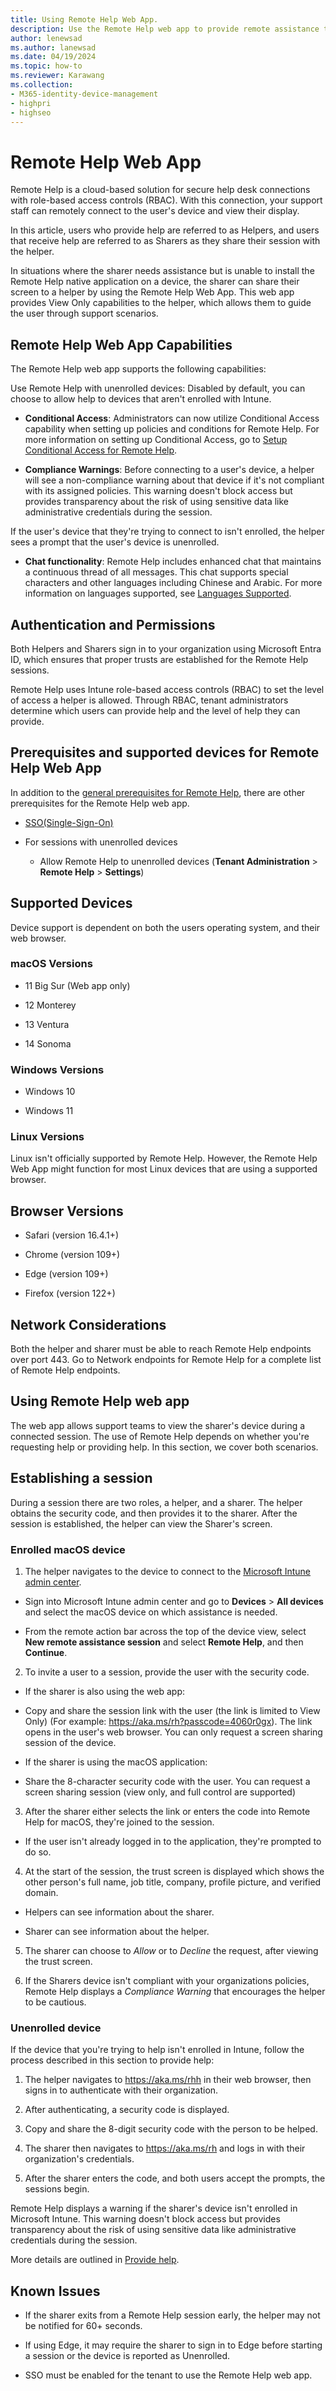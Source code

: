 ```yaml
---
title: Using Remote Help Web App.
description: Use the Remote Help web app to provide remote assistance to authenticated users and to troubleshoot for frontline workers (FLW).
author: lenewsad
ms.author: lanewsad
ms.date: 04/19/2024
ms.topic: how-to
ms.reviewer: Karawang
ms.collection:
- M365-identity-device-management
- highpri
- highseo
---
```


# Remote Help Web App

Remote Help is a cloud-based solution for secure help desk connections with role-based access controls (RBAC). With this connection, your support staff can remotely connect to the user's device and view their display.

In this article, users who provide help are referred to as Helpers, and users that receive help are referred to as Sharers as they share their session with the helper.

In situations where the sharer needs assistance but is unable to install the Remote Help native application on a device, the sharer can share their screen to a helper by using the Remote Help Web App. This web app provides View Only capabilities to the helper, which allows them to guide the user through support scenarios.

## Remote Help Web App Capabilities

The Remote Help web app supports the following capabilities:

Use Remote Help with unenrolled devices: Disabled by default, you can choose to allow help to devices that aren't enrolled with Intune.

- **Conditional Access**: Administrators can now utilize Conditional Access capability when setting up policies and conditions for Remote Help. For more information on setting up Conditional Access, go to [Setup Conditional Access for Remote Help](remote-help-windows.md#setup-conditional-access-for-remote-help).

- **Compliance Warnings**: Before connecting to a user's device, a helper will see a non-compliance warning about that device if it's not compliant with its assigned policies. This warning doesn't block access but provides transparency about the risk of using sensitive data like administrative credentials during the session.

If the user's device that they're trying to connect to isn't enrolled, the helper sees a prompt that the user's device is unenrolled.

- **Chat functionality**: Remote Help includes enhanced chat that maintains a continuous thread of all messages. This chat supports special characters and other languages including Chinese and Arabic. For more information on languages supported, see [Languages Supported](remote-help-windows.md#languages-supported).

## Authentication and Permissions

Both Helpers and Sharers sign in to your organization using Microsoft Entra ID, which ensures that proper trusts are established for the Remote Help sessions.

Remote Help uses Intune role-based access controls (RBAC) to set the level of access a helper is allowed. Through RBAC, tenant administrators determine which users can provide help and the level of help they can provide.

## Prerequisites and supported devices for Remote Help Web App

In addition to the [general prerequisites for Remote Help](remote-help.md#prerequisites), there are other prerequisites for the Remote Help web app.

- [SSO(Single-Sign-On)](../configuration/use-enterprise-sso-plug-in-ios-ipados-with-intune.md#prerequisites)

- For sessions with unenrolled devices

  - Allow Remote Help to unenrolled devices (**Tenant Administration** > **Remote Help** > **Settings**)

## Supported Devices

Device support is dependent on both the users operating system, and their web browser.

### macOS Versions

- 11 Big Sur (Web app only)

- 12 Monterey

- 13 Ventura

- 14 Sonoma

### Windows Versions

- Windows 10

- Windows 11

### Linux Versions

Linux isn't officially supported by Remote Help. However, the Remote Help Web App might function for most Linux devices that are using a supported browser.

## Browser Versions

- Safari (version 16.4.1+)

- Chrome (version 109+)

- Edge (version 109+)

- Firefox (version 122+)

## Network Considerations

Both the helper and sharer must be able to reach Remote Help endpoints over port 443. Go to Network endpoints for Remote Help for a complete list of Remote Help endpoints.

## Using Remote Help web app

The web app allows support teams to view the sharer's device during a connected session. The use of Remote Help depends on whether you're requesting help or providing help. In this section, we cover both scenarios.

## Establishing a session

During a session there are two roles, a helper, and a sharer. The helper obtains the security code, and then provides it to the sharer. After the session is established, the helper can view the Sharer's screen.

### Enrolled macOS device

1. The helper navigates to the device to connect to the [Microsoft Intune admin center](https://go.microsoft.com/fwlink/?linkid=2109431).

- Sign into Microsoft Intune admin center and go to **Devices** > **All devices** and select the macOS device on which assistance is needed.

- From the remote action bar across the top of the device view, select **New remote assistance session** and select **Remote Help**, and then **Continue**.

2. To invite a user to a session, provide the user with the security code.

- If the sharer is also using the web app:

 - Copy and share the session link with the user (the link is limited to View Only) (For example: https://aka.ms/rh?passcode=4060r0gx). The link opens in the user's web browser. You can only request a screen sharing session of the device.

- If the sharer is using the macOS application:

 - Share the 8-character security code with the user. You can request a screen sharing session (view only, and full control are supported)

3. After the sharer either selects the link or enters the code into Remote Help for macOS, they're joined to the session.

- If the user isn't already logged in to the application, they're prompted to do so.

4. At the start of the session, the trust screen is displayed which shows the other person's full name, job title, company, profile picture, and verified domain.

- Helpers can see information about the sharer.

- Sharer can see information about the helper.

5. The sharer can choose to *Allow* or to *Decline* the request, after viewing the trust screen.

6. If the Sharers device isn't compliant with your organizations policies, Remote Help displays a *Compliance Warning* that encourages the helper to be cautious.

### Unenrolled device

If the device that you're trying to help isn't enrolled in Intune, follow the process described in this section to provide help:

1. The helper navigates to https://aka.ms/rhh in their web browser, then signs in to authenticate with their organization.

2. After authenticating, a security code is displayed.

3. Copy and share the 8-digit security code with the person to be helped.

4. The sharer then navigates to https://aka.ms/rh and logs in with their organization's credentials.

5. After the sharer enters the code, and both users accept the prompts, the sessions begin.

Remote Help displays a warning if the sharer's device isn't enrolled in Microsoft Intune. This warning doesn't block access but provides transparency about the risk of using sensitive data like administrative credentials during the session.

More details are outlined in [Provide help](#establishing-a-session).

## Known Issues

- If the sharer exits from a Remote Help session early, the helper may not be notified for 60+ seconds.

- If using Edge, it may require the sharer to sign in to Edge before starting a session or the device is reported as Unenrolled.

- SSO must be enabled for the tenant to use the Remote Help web app.
